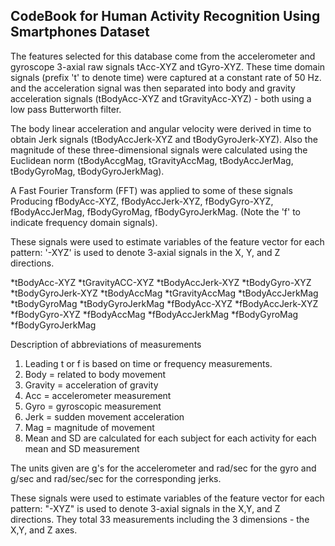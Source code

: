 ## CodeBook for Human Activity Recognition Using Smartphones Dataset

The features selected for this database come from the accelerometer and gyroscope 3-axial raw signals tAcc-XYZ and tGyro-XYZ.  These time domain signals (prefix 't' to denote time) were captured at a constant rate of 50 Hz. and the acceleration signal was then separated into body and gravity acceleration signals (tBodyAcc-XYZ and tGravityAcc-XYZ) - both using a low pass Butterworth filter. 

The body linear acceleration and angular velocity were derived in time to obtain Jerk signals (tBodyAccJerk-XYZ and tBodyGyroJerk-XYZ). Also the magnitude of these three-dimensional signals were calculated using the Euclidean norm (tBodyAccgMag, tGravityAccMag, tBodyAccJerMag, tBodyGyroMag, tBodyGyroJerkMag).

A Fast Fourier Transform (FFT) was applied to some of these signals Producing fBodyAcc-XYZ, fBodyAccJerk-XYZ, fBodyGyro-XYZ, fBodyAccJerMag, fBodyGyroMag, fBodyGyroJerkMag. (Note the 'f' to indicate frequency domain signals).


These signals were used to estimate variables of the feature vector for each pattern:
'-XYZ' is used to denote 3-axial signals in the X, Y, and Z directions.

*tBodyAcc-XYZ
*tGravityACC-XYZ
*tBodyAccJerk-XYZ
*tBodyGyro-XYZ
*tBodyGyroJerk-XYZ
*tBodyAccMag
*tGravityAccMag
*tBodyAccJerkMag
*tBodyGyroMag
*tBodyGyroJerkMag
*fBodyAcc-XYZ
*fBodyAccJerk-XYZ
*fBodyGyro-XYZ
*fBodyAccMag
*fBodyAccJerkMag
*fBodyGyroMag
*fBodyGyroJerkMag

Description of abbreviations of measurements
1. Leading t or f is based on time or frequency measurements.
2. Body = related to body movement
3. Gravity = acceleration of gravity
4. Acc = accelerometer measurement
5. Gyro = gyroscopic measurement
6. Jerk = sudden movement acceleration
7. Mag = magnitude of movement
8. Mean and SD are calculated for each subject for each activity for each mean and SD measurement

The units given are g's for the accelerometer and rad/sec for the gyro and g/sec and rad/sec/sec for the corresponding jerks.

These signals were used to estimate variables of the feature vector for each pattern:
"-XYZ" is used to denote 3-axial signals in the X,Y, and Z directions.  They total 33 measurements including the 3 dimensions - the X,Y, and Z axes.

